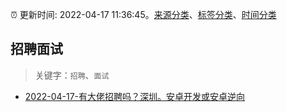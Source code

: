 :alarm_clock: 更新时间: 2022-04-17 11:36:45。[来源分类](../README.md)、[标签分类](../TAGS.md)、[时间分类](../TIMELINE.md)

## 招聘面试


> 关键字：`招聘`、`面试`



- [2022-04-17-有大佬招聘吗？深圳。安卓开发或安卓逆向](https://www.v2ex.com/t/847507) 